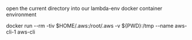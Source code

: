 open the current directory into our lambda-env docker container environment

docker run --rm -tiv $HOME/.aws:/root/.aws -v ${PWD}:/tmp --name aws-cli-1 aws-cli